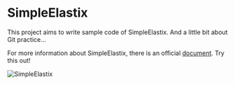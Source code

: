 # SimpleElastix
This project aims to write sample code of SimpleElastix.
And a little bit about Git practice...

For more information about SimpleElastix, there is an official [document](https://simpleelastix.readthedocs.io/index.html). Try this out!

![SimpleElastix](https://github.com/JeremyPai/SimpleElastix/blob/master/SimpleElastix.png)
